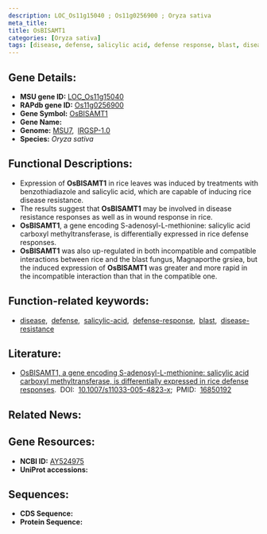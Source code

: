 ```yaml
---
description: LOC_Os11g15040 ; Os11g0256900 ; Oryza sativa
meta_title:
title: OsBISAMT1
categories: [Oryza sativa]
tags: [disease, defense, salicylic acid, defense response, blast, disease resistance]
---
```


## Gene Details:
- **MSU gene ID:** [LOC_Os11g15040](http://rice.uga.edu/cgi-bin/ORF_infopage.cgi?orf=LOC_Os11g15040)  
- **RAPdb gene ID:** [Os11g0256900](https://rapdb.dna.affrc.go.jp/locus/?name=Os11g0256900)  
- **Gene Symbol:** <u>OsBISAMT1</u>
- **Gene Name:**
- **Genome:**  [MSU7](http://rice.uga.edu/),&nbsp;&nbsp;[IRGSP-1.0](https://rapdb.dna.affrc.go.jp/download/irgsp1.html)
- **Species:** *Oryza sativa*

## Functional Descriptions:
   - Expression of **OsBISAMT1** in rice leaves was induced by treatments with benzothiadiazole and salicylic acid, which are capable of inducing rice disease resistance.
   - The results suggest that **OsBISAMT1** may be involved in disease resistance responses as well as in wound response in rice.
   - **OsBISAMT1**, a gene encoding S-adenosyl-L-methionine: salicylic acid carboxyl methyltransferase, is differentially expressed in rice defense responses.
   - **OsBISAMT1** was also up-regulated in both incompatible and compatible interactions between rice and the blast fungus, Magnaporthe grsiea, but the induced expression of **OsBISAMT1** was greater and more rapid in the incompatible interaction than that in the compatible one.

## Function-related keywords:
   - [disease](/tags/disease/),&nbsp;&nbsp;[defense](/tags/defense/),&nbsp;&nbsp;[salicylic-acid](/tags/salicylic-acid/),&nbsp;&nbsp;[defense-response](/tags/defense-response/),&nbsp;&nbsp;[blast](/tags/blast/),&nbsp;&nbsp;[disease-resistance](/tags/disease-resistance/)

## Literature:
   - [OsBISAMT1, a gene encoding S-adenosyl-L-methionine: salicylic acid carboxyl methyltransferase, is differentially expressed in rice defense responses](https://www.doi.org/10.1007/s11033-005-4823-x).&nbsp;&nbsp;DOI:&nbsp;&nbsp;[10.1007/s11033-005-4823-x](https://www.doi.org/10.1007/s11033-005-4823-x);&nbsp;&nbsp;PMID:&nbsp;&nbsp;[16850192](https://pubmed.ncbi.nlm.nih.gov/16850192/)

## Related News:

## Gene Resources:
- **NCBI ID:**  [AY524975](http://www.ncbi.nlm.nih.gov/nuccore/AY524975)
- **UniProt accessions:** [](https://www.uniprot.org/uniprotkb//entry)

## Sequences:
- **CDS Sequence:**
- **Protein Sequence:**
